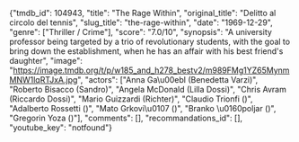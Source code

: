 {"tmdb_id": 104943, "title": "The Rage Within", "original_title": "Delitto al circolo del tennis", "slug_title": "the-rage-within", "date": "1969-12-29", "genre": ["Thriller / Crime"], "score": "7.0/10", "synopsis": "A university professor being targeted by a trio of revolutionary students, with the goal to bring down the establishment, when he has an affair with his best friend's daughter", "image": "https://image.tmdb.org/t/p/w185_and_h278_bestv2/m989FMg1YZ65MynmMNW1lqRTJxA.jpg", "actors": ["Anna Ga\u00ebl (Benedetta Varzi)", "Roberto Bisacco (Sandro)", "Angela McDonald (Lilla Dossi)", "Chris Avram (Riccardo Dossi)", "Mario Guizzardi (Richter)", "Claudio Trionfi ()", "Adalberto Rossetti ()", "Mato Grkovi\u0107 ()", "Branko \u0160poljar ()", "Gregorin Yoza ()"], "comments": [], "recommandations_id": [], "youtube_key": "notfound"}